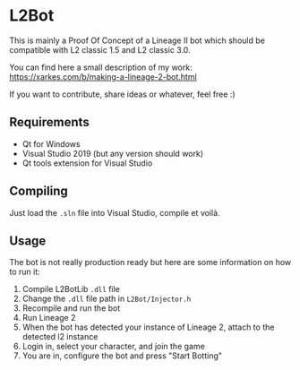 # L2Bot

This is mainly a Proof Of Concept of a Lineage II bot which should be compatible with
L2 classic 1.5 and L2 classic 3.0.

You can find here a small description of my work: https://xarkes.com/b/making-a-lineage-2-bot.html

If you want to contribute, share ideas or whatever, feel free :)

## Requirements

- Qt for Windows
- Visual Studio 2019 (but any version should work)
- Qt tools extension for Visual Studio

## Compiling

Just load the `.sln` file into Visual Studio, compile et voilà.

## Usage

The bot is not really production ready but here are some information on how to run it:

1. Compile L2BotLib `.dll` file
2. Change the `.dll` file path in `L2Bot/Injector.h`
3. Recompile and run the bot
4. Run Lineage 2
5. When the bot has detected your instance of Lineage 2, attach to the detected l2 instance
6. Login in, select your character, and join the game
7. You are in, configure the bot and press "Start Botting"


